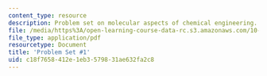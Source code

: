 ```yaml
---
content_type: resource
description: Problem set on molecular aspects of chemical engineering.
file: /media/https%3A/open-learning-course-data-rc.s3.amazonaws.com/10-520-molecular-aspects-of-chemical-engineering-fall-2004/c18f7658412e1eb3579831ae632fa2c8_10_520_ps1.pdf
file_type: application/pdf
resourcetype: Document
title: 'Problem Set #1'
uid: c18f7658-412e-1eb3-5798-31ae632fa2c8
---
```

